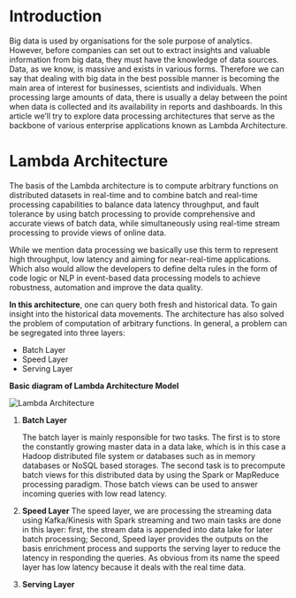 # Introduction

Big data is used by organisations for the sole purpose of analytics. However, before companies can set out to extract insights and valuable information from big data, they must have the knowledge of data sources. Data, as we know, is massive and exists in various forms. Therefore we can say that dealing with big data in the best possible manner is becoming the main area of interest for businesses, scientists and individuals. When processing large amounts of data, there is usually a delay between the point when data is collected and its availability in reports and dashboards. In this article we’ll try to explore data processing architectures that serve as the backbone of various enterprise applications known as Lambda Architecture.

# Lambda Architecture

The basis of the Lambda architecture is to compute arbitrary functions on distributed datasets in real-time and to combine batch and real-time processing capabilities to balance data latency throughput, and fault tolerance by using batch processing to provide comprehensive and accurate views of batch data, while simultaneously using real-time stream processing to provide views of online data.


While we mention data processing we basically use this term to represent high throughput, low latency and aiming for near-real-time applications. Which also would allow the developers to define delta rules in the form of code logic or NLP in event-based data processing models to achieve robustness, automation and improve the data quality.

**In this architecture**, one can query both fresh and historical data. To gain insight into the historical data movements. The architecture has also solved the problem of computation of arbitrary functions. In general, a problem can be segregated into three layers:

 - Batch Layer 
 - Speed Layer
 - Serving Layer

 **Basic diagram of Lambda Architecture Model**
 
![Lambda Architecture](https://github.com/gurditsingh/blog/blob/gh-pages/_screenshots/lambda.png?raw=true) 
 

 1. **Batch Layer**
 
	 The batch layer is mainly responsible for two tasks. The first is to store the constantly growing master data in a data lake, which is in this case a Hadoop distributed file system or databases such as in memory databases or NoSQL based storages. The second task is to precompute batch views for this distributed data by using the Spark or MapReduce processing paradigm. Those batch views can be used to answer incoming queries with low read latency.

 2. **Speed Layer**
The speed layer, we are processing the streaming data using Kafka/Kinesis with Spark streaming and two main tasks are done in this layer: first, the stream data is appended into data lake for later batch processing; Second, Speed layer provides the outputs on the basis enrichment process and supports the serving layer to reduce the latency in responding the queries. As obvious from its name the speed layer has low latency because it deals with the real time data.

 3. **Serving Layer**
 

<!--stackedit_data:
eyJoaXN0b3J5IjpbODQxNzE4NjIyLDYxNDYwMTU4OCwxNjk1ND
c1OTMxLC0xNjYyNjQ5ODc4LDQ1ODg5NDI3NiwtMTgxNjA1NzY5
NywtNTMyMDIzNDM4LC0zMDkxMjMwNTYsNDQzMDQ0NTY1LC0yNT
I1OTcwMTZdfQ==
-->
